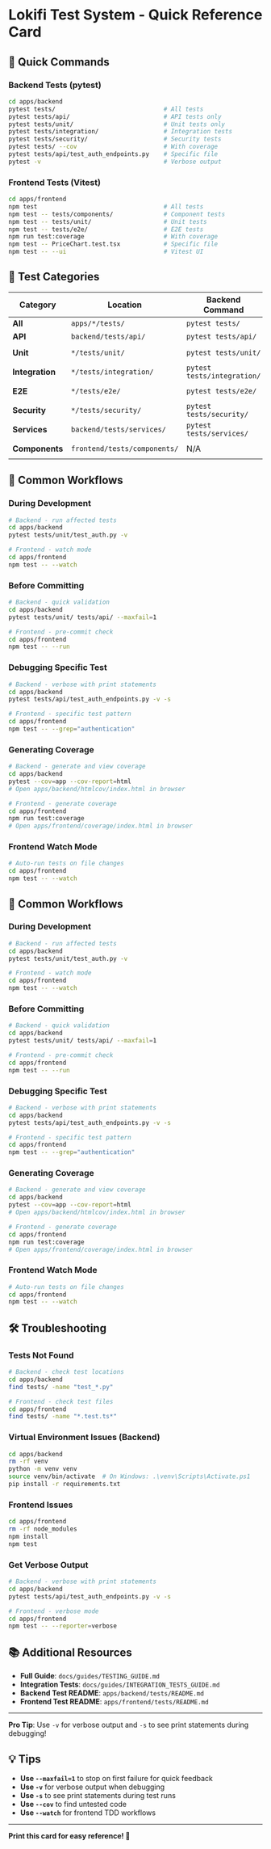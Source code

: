 # Lokifi Test System - Quick Reference Card

## 🚀 Quick Commands

### Backend Tests (pytest)
```bash
cd apps/backend
pytest tests/                              # All tests
pytest tests/api/                          # API tests only
pytest tests/unit/                         # Unit tests only
pytest tests/integration/                  # Integration tests
pytest tests/security/                     # Security tests
pytest tests/ --cov                        # With coverage
pytest tests/api/test_auth_endpoints.py    # Specific file
pytest -v                                  # Verbose output
```

### Frontend Tests (Vitest)
```bash
cd apps/frontend
npm test                                   # All tests
npm test -- tests/components/              # Component tests
npm test -- tests/unit/                    # Unit tests
npm test -- tests/e2e/                     # E2E tests
npm run test:coverage                      # With coverage
npm test -- PriceChart.test.tsx            # Specific file
npm test -- --ui                           # Vitest UI
```

## 📂 Test Categories

| Category | Location | Backend Command | Frontend Command |
|----------|----------|-----------------|------------------|
| **All** | `apps/*/tests/` | `pytest tests/` | `npm test` |
| **API** | `backend/tests/api/` | `pytest tests/api/` | N/A |
| **Unit** | `*/tests/unit/` | `pytest tests/unit/` | `npm test -- tests/unit/` |
| **Integration** | `*/tests/integration/` | `pytest tests/integration/` | `npm test -- tests/integration/` |
| **E2E** | `*/tests/e2e/` | `pytest tests/e2e/` | `npm test -- tests/e2e/` |
| **Security** | `*/tests/security/` | `pytest tests/security/` | `npm test -- tests/security/` |
| **Services** | `backend/tests/services/` | `pytest tests/services/` | N/A |
| **Components** | `frontend/tests/components/` | N/A | `npm test -- tests/components/` |

## 🎯 Common Workflows

### During Development
```bash
# Backend - run affected tests
cd apps/backend
pytest tests/unit/test_auth.py -v

# Frontend - watch mode
cd apps/frontend
npm test -- --watch
```

### Before Committing
```bash
# Backend - quick validation
cd apps/backend
pytest tests/unit/ tests/api/ --maxfail=1

# Frontend - pre-commit check
cd apps/frontend
npm test -- --run
```

### Debugging Specific Test
```bash
# Backend - verbose with print statements
cd apps/backend
pytest tests/api/test_auth_endpoints.py -v -s

# Frontend - specific test pattern
cd apps/frontend
npm test -- --grep="authentication"
```

### Generating Coverage
```bash
# Backend - generate and view coverage
cd apps/backend
pytest --cov=app --cov-report=html
# Open apps/backend/htmlcov/index.html in browser

# Frontend - generate coverage
cd apps/frontend
npm run test:coverage
# Open apps/frontend/coverage/index.html in browser
```

### Frontend Watch Mode
```bash
# Auto-run tests on file changes
cd apps/frontend
npm test -- --watch
```


## 🎯 Common Workflows

### During Development
```bash
# Backend - run affected tests
cd apps/backend
pytest tests/unit/test_auth.py -v

# Frontend - watch mode
cd apps/frontend
npm test -- --watch
```

### Before Committing
```bash
# Backend - quick validation
cd apps/backend
pytest tests/unit/ tests/api/ --maxfail=1

# Frontend - pre-commit check
cd apps/frontend
npm test -- --run
```

### Debugging Specific Test
```bash
# Backend - verbose with print statements
cd apps/backend
pytest tests/api/test_auth_endpoints.py -v -s

# Frontend - specific test pattern
cd apps/frontend
npm test -- --grep="authentication"
```

### Generating Coverage
```bash
# Backend - generate and view coverage
cd apps/backend
pytest --cov=app --cov-report=html
# Open apps/backend/htmlcov/index.html in browser

# Frontend - generate coverage
cd apps/frontend
npm run test:coverage
# Open apps/frontend/coverage/index.html in browser
```

### Frontend Watch Mode
```bash
# Auto-run tests on file changes
cd apps/frontend
npm test -- --watch
```

## 🛠️ Troubleshooting

### Tests Not Found
```bash
# Backend - check test locations
cd apps/backend
find tests/ -name "test_*.py"

# Frontend - check test files
cd apps/frontend
find tests/ -name "*.test.ts*"
```

### Virtual Environment Issues (Backend)
```bash
cd apps/backend
rm -rf venv
python -m venv venv
source venv/bin/activate  # On Windows: .\venv\Scripts\Activate.ps1
pip install -r requirements.txt
```

### Frontend Issues
```bash
cd apps/frontend
rm -rf node_modules
npm install
npm test
```

### Get Verbose Output
```bash
# Backend - verbose with print statements
cd apps/backend
pytest tests/api/test_auth_endpoints.py -v -s

# Frontend - verbose mode
cd apps/frontend
npm test -- --reporter=verbose
```

## 📚 Additional Resources

- **Full Guide**: `docs/guides/TESTING_GUIDE.md`
- **Integration Tests**: `docs/guides/INTEGRATION_TESTS_GUIDE.md`
- **Backend Test README**: `apps/backend/tests/README.md`
- **Frontend Test README**: `apps/frontend/tests/README.md`

---

**Pro Tip**: Use `-v` for verbose output and `-s` to see print statements during debugging!

## 💡 Tips

- **Use `--maxfail=1`** to stop on first failure for quick feedback
- **Use `-v`** for verbose output when debugging
- **Use `-s`** to see print statements during test runs
- **Use `--cov`** to find untested code
- **Use `--watch`** for frontend TDD workflows

---

**Print this card for easy reference! 📄**
